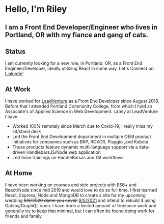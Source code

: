# Hello, I'm Riley

## I am a Front End Developer/Engineer who lives in Portland, OR with my fiance and gang of cats.

## Status
 I am currently looking for a new role, in Portland, OR, as a Front End Engineer/Developer, ideally utilizing React in some way. Let's Connect on [LinkedIn](https://www.linkedin.com/in/riley-cravens/)!

 ## At Work
 I have worked for [LeadVenture](https://www.leadventure.com/) as a Front End Developer since August 2018. Before that I attended Portland Community College, from which I hold an Associate's of Applied Science in Web Development.
 Lately at LeadVenture  I have:
 + Worked 100% remotely since March due to Covid-19, I really miss my sit/stand desk
 + Led the Front End Development department in multiple OEM product initiatives for companies such as BRP, ROXOR, Piaggio ,and Kubota
 + These products feature dynamic multi-language support via a data-driven HandlebarsJS/Node web application
 + Led team trainings on HandleBarsJs and Git workflows

 ## At Home
 I have been working on courses and side projects with ES6+ and React/Node since mid 2019 and would love to do so full time. I first learned React, Express, Node and MongoDB  to create a site for my upcoming wedding ~~9/6/2020 damn you covid!~~ [9/5/2021](https://www.rileyandjessica.com/) and intend to rebuild it using Gatsby/GraphQL soon. I have done a limited amount of freelance work and generally try to keep that minimal, but I can often be found doing work for friends and family.


